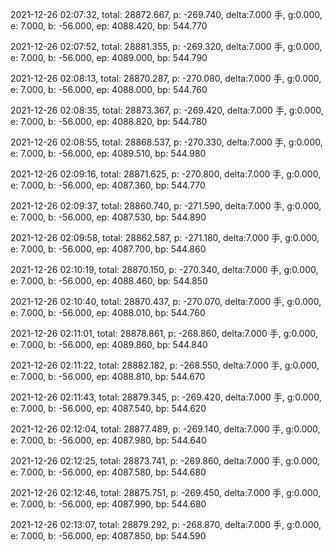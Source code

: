 2021-12-26 02:07:32, total: 28872.667, p: -269.740, delta:7.000 手, g:0.000, e: 7.000, b: -56.000, ep: 4088.420, bp: 544.770

2021-12-26 02:07:52, total: 28881.355, p: -269.320, delta:7.000 手, g:0.000, e: 7.000, b: -56.000, ep: 4089.000, bp: 544.790

2021-12-26 02:08:13, total: 28870.287, p: -270.080, delta:7.000 手, g:0.000, e: 7.000, b: -56.000, ep: 4088.000, bp: 544.760

2021-12-26 02:08:35, total: 28873.367, p: -269.420, delta:7.000 手, g:0.000, e: 7.000, b: -56.000, ep: 4088.820, bp: 544.780

2021-12-26 02:08:55, total: 28868.537, p: -270.330, delta:7.000 手, g:0.000, e: 7.000, b: -56.000, ep: 4089.510, bp: 544.980

2021-12-26 02:09:16, total: 28871.625, p: -270.800, delta:7.000 手, g:0.000, e: 7.000, b: -56.000, ep: 4087.360, bp: 544.770

2021-12-26 02:09:37, total: 28860.740, p: -271.590, delta:7.000 手, g:0.000, e: 7.000, b: -56.000, ep: 4087.530, bp: 544.890

2021-12-26 02:09:58, total: 28862.587, p: -271.180, delta:7.000 手, g:0.000, e: 7.000, b: -56.000, ep: 4087.700, bp: 544.860

2021-12-26 02:10:19, total: 28870.150, p: -270.340, delta:7.000 手, g:0.000, e: 7.000, b: -56.000, ep: 4088.460, bp: 544.850

2021-12-26 02:10:40, total: 28870.437, p: -270.070, delta:7.000 手, g:0.000, e: 7.000, b: -56.000, ep: 4088.010, bp: 544.760

2021-12-26 02:11:01, total: 28878.861, p: -268.860, delta:7.000 手, g:0.000, e: 7.000, b: -56.000, ep: 4089.860, bp: 544.840

2021-12-26 02:11:22, total: 28882.182, p: -268.550, delta:7.000 手, g:0.000, e: 7.000, b: -56.000, ep: 4088.810, bp: 544.670

2021-12-26 02:11:43, total: 28879.345, p: -269.420, delta:7.000 手, g:0.000, e: 7.000, b: -56.000, ep: 4087.540, bp: 544.620

2021-12-26 02:12:04, total: 28877.489, p: -269.140, delta:7.000 手, g:0.000, e: 7.000, b: -56.000, ep: 4087.980, bp: 544.640

2021-12-26 02:12:25, total: 28873.741, p: -269.860, delta:7.000 手, g:0.000, e: 7.000, b: -56.000, ep: 4087.580, bp: 544.680

2021-12-26 02:12:46, total: 28875.751, p: -269.450, delta:7.000 手, g:0.000, e: 7.000, b: -56.000, ep: 4087.990, bp: 544.680

2021-12-26 02:13:07, total: 28879.292, p: -268.870, delta:7.000 手, g:0.000, e: 7.000, b: -56.000, ep: 4087.850, bp: 544.590